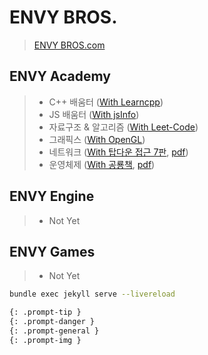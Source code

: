 # ENVY BROS.
> [ENVY BROS.com](https://www.envybros.com/)

## ENVY Academy
> - C++ 배움터 ([With Learncpp](https://www.learncpp.com/))
> - JS 배움터 ([With jsInfo](https://javascript.info/))
> - 자료구조 & 알고리즘 ([With Leet-Code](https://leetcode.com/explore/learn/))
> - 그래픽스 ([With OpenGL](https://learnopengl.com/))
> - 네트워크 ([With 탑다운 접근 7판](https://gaia.cs.umass.edu/kurose_ross/ppt.php), [pdf](https://www.ucg.ac.me/skladiste/blog_44233/objava_64433/fajlovi/Computer%20Networking%20_%20A%20Top%20Down%20Approach,%207th,%20converted.pdf))
> - 운영체제 ([With 공룡책](https://os-book.com/OS10/slide-dir/index.html), [pdf](https://os.ecci.ucr.ac.cr/slides/Abraham-Silberschatz-Operating-System-Concepts-10th-2018.pdf))

## ENVY Engine
> - Not Yet

## ENVY Games
> - Not Yet

```bash
bundle exec jekyll serve --livereload
```

```md
{: .prompt-tip }
{: .prompt-danger }
{: .prompt-general }
{: .prompt-img }
```
